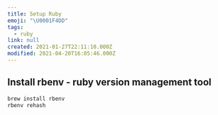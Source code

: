 ```yaml
---
title: Setup Ruby
emoji: "\U0001F4DD"
tags:
  - ruby
link: null
created: 2021-01-27T22:11:10.000Z
modified: 2021-04-20T16:05:46.000Z
---
```


## Install rbenv - ruby version management tool

```sh
brew install rbenv
rbenv rehash
```
